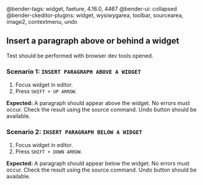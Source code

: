 @bender-tags: widget, faeture, 4.16.0, 4467
@bender-ui: collapsed
@bender-ckeditor-plugins: widget, wysiwygarea, toolbar, sourcearea, image2, contextmenu, undo

## Insert a paragraph above or behind a widget

Test should be performed with browser dev tools opened.

### Scenario 1: `INSERT PARAGRAPH ABOVE A WIDGET`

1. Focus widget in editor.
2. Press `SHIFT + UP ARROW`.

**Expected:** A paragraph should appear above the widget. No errors must occur. Check the result using the source command. Undo button should be available.

### Scenario 2: `INSERT PARAGRAPH BELOW A WIDGET`

1. Focus widget in editor.
2. Press `SHIFT + DOWN ARROW`.

**Expected:** A paragraph should appear below the widget. No errors must occur. Check the result using the source command. Undo button should be available.